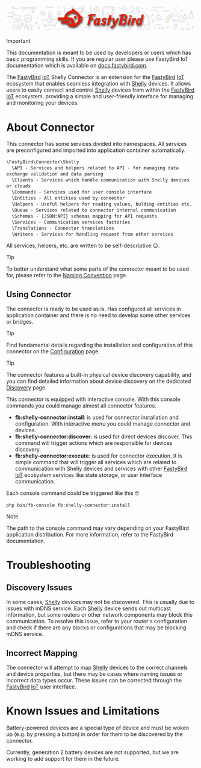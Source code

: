 <p align="center">
	<img src="https://github.com/fastybird/.github/blob/main/assets/repo_title.png?raw=true" alt="FastyBird"/>
</p>

> [!IMPORTANT]
This documentation is meant to be used by developers or users which has basic programming skills. If you are regular user
please use FastyBird IoT documentation which is available on [docs.fastybird.com](https://docs.fastybird.com).

The [FastyBird](https://www.fastybird.com) [IoT](https://en.wikipedia.org/wiki/Internet_of_things) Shelly Connector is an extension for the [FastyBird](https://www.fastybird.com) [IoT](https://en.wikipedia.org/wiki/Internet_of_things) ecosystem that enables seamless integration
with [Shelly](https://shelly.cloud) devices. It allows users to easily connect and control [Shelly](https://shelly.cloud) devices from within the [FastyBird](https://www.fastybird.com) [IoT](https://en.wikipedia.org/wiki/Internet_of_things) ecosystem,
providing a simple and user-friendly interface for managing and monitoring your devices.

# About Connector

This connector has some services divided into namespaces. All services are preconfigured and imported into application
container automatically.

```
\FastyBird\Connector\Shelly
  \API - Services and helpers related to API - for managing data exchange validation and data parsing
  \Clients - Services which handle communication with Shelly devices or clouds
  \Commands - Services used for user console interface
  \Entities - All entities used by connector
  \Helpers - Useful helpers for reading values, bulding entities etc.
  \Queue - Services related to connector internal communication
  \Schemas - {JSON:API} schemas mapping for API requests
  \Services - Communication services factories
  \Translations - Connector translations
  \Writers - Services for handling request from other services
```

All services, helpers, etc. are written to be self-descriptive :wink:.

> [!TIP]
To better understand what some parts of the connector meant to be used for, please refer to the [Naming Convention](Naming-Convention) page.

## Using Connector

The connector is ready to be used as is. Has configured all services in application container and there is no need to develop
some other services or bridges.

> [!TIP]
Find fundamental details regarding the installation and configuration of this connector on the [Configuration](Configuration) page.

> [!TIP]
The connector features a built-in physical device discovery capability, and you can find detailed information about device
discovery on the dedicated [Discovery](Discovery) page.

This connector is equipped with interactive console. With this console commands you could manage almost all connector features.

* **fb:shelly-connector:install**: is used for connector installation and configuration. With interactive menu you could manage connector and devices.
* **fb:shelly-connector:discover**: is used for direct devices discover. This command will trigger actions which are responsible for devices discovery.
* **fb:shelly-connector:execute**: is used for connector execution. It is simple command that will trigger all services which are related to communication with Shelly devices and services with other [FastyBird](https://www.fastybird.com) [IoT](https://en.wikipedia.org/wiki/Internet_of_things) ecosystem services like state storage, or user interface communication.

Each console command could be triggered like this :nerd_face:

```shell
php bin/fb-console fb:shelly-connector:install
```

> [!NOTE]
The path to the console command may vary depending on your FastyBird application distribution. For more information, refer to the FastyBird documentation.

# Troubleshooting

## Discovery Issues

In some cases, [Shelly](https://shelly.cloud) devices may not be discovered. This is usually due to issues with mDNS service. Each [Shelly](https://shelly.cloud) device
sends out multicast information, but some routers or other network components may block this communication.
To resolve this issue, refer to your router's configuration and check if there are any blocks or configurations that may
be blocking mDNS service.

## Incorrect Mapping

The connector will attempt to map [Shelly](https://shelly.cloud) devices to the correct channels and device properties, but there may be cases
where naming issues or incorrect data types occur. These issues can be corrected through the [FastyBird](https://www.fastybird.com) [IoT](https://en.wikipedia.org/wiki/Internet_of_things) user interface.

# Known Issues and Limitations

Battery-powered devices are a special type of device and must be woken up (e.g. by pressing a button) in order for them
to be discovered by the connector.

Currently, generation 2 battery devices are not supported, but we are working to add support for them in the future.

